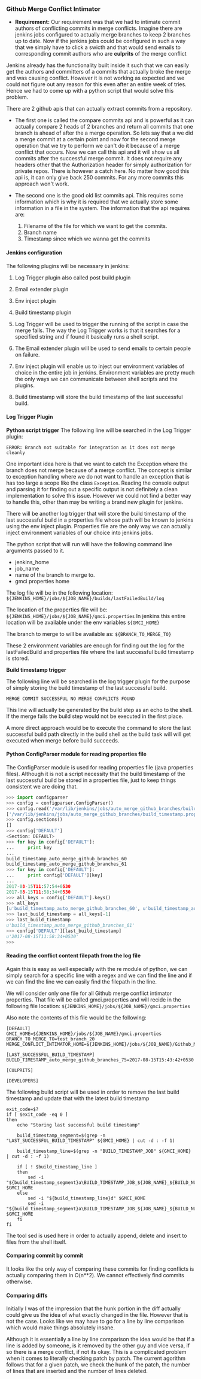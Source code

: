 ### Github Merge Conflict Intimator

- **Requirement:** Our requirement was that we had to intimate commit authors of conflicting 
commits in merge conflicts. Imagine there are jenkins jobs configured to actually merge branches to
 keep 2 branches up to date. Now if the jenkins jobs could be configured in such a way that we
  simply have to click a swicth and that would send emails to corresponding commit authors who are
   **culprits** of the merge conflict

Jenkins already has the functionality built inside it such that we can easily get the authors and
committers of a commits that actually broke the merge and was causing conflict. However it is not working as expected and we could not figure out any reason for this even after an entire week of tries. Hence we had to come up with a python script that would solve this problem. 

There are 2 github apis that can actually extract commits from a repository.

- The first one is called the compare commits api and is powerful as it can actually compare 2 heads of 2 branches and return all commits that one branch is ahead of after the a merge operation. So lets say that a we did a merge commit at a certain point and now for the second merge operation that we try to perform we can't do it because of a merge conflict that occurs. Now we can call this api and it will show us all commits after the successful merge commit. It does not require any headers other that the Authorization header for simply authorization for private repos. There is however a catch here. No matter how good this api is, it can only give back 250 commits. For any more commits this approach won't work.

- The second one is the good old list commits api. This requires some information which is why it is required that we actually store some information in a file in the system. The information that the api requires are:
    1. Filename of the file for which we want to get the commits.  
    2. Branch name
    3. Timestamp since which we wanna get the commits
    
#### Jenkins configuration

The following plugins will be necessary in jenkins:
1. Log Trigger plugin also called post build plugin
2. Email extender plugin
3. Env inject plugin
4. Build timestamp plugin

1. Log Trigger will be used to trigger the running of the script in case the merge fails. The way the Log Trigger works is that it searches for a specified string and if found it basically runs a shell script.
2. The Email extender plugin will be used to send emails to certain people on failure.
3. Env inject plugin will enable us to inject our environment variables of choice in the entire job in jenkins. Environment variables are pretty much the only ways we can communicate between shell scripts and the plugins.
4. Build timestamp will store the build timestamp of the last successful build. 

#### Log Trigger Plugin

**Python script trigger**
The following line will be searched in the Log Trigger plugin:

`ERROR: Branch not suitable for integration as it does not merge cleanly`

One important idea here is that we want to catch the Exception where the branch does not merge because of a merge conflict. The concept is similar to exception handling where we do not want to handle an exception that is has too large a scope like the class `Exception`. Reading the console output and parsing it for finding out a specific output is not definitely a clean implementation to solve this issue. However we could not find a better way to handle this, other than may be writing a brand new plugin for jenkins.

There will be another log trigger that will store the build timestamp of the last successful build in a properties file whose path will be known to jenkins using the env inject plugin. Properties file are the only way we can actually inject environment variables of our choice into jenkins jobs.

The python script that will run will have the following command line arguments passed to it.
- jenkins_home
- job_name
- name of the branch to merge to.
- gmci properties home

The log file will be in the following location:
`${JENKINS_HOME}/jobs/${JOB_NAME}/builds/lastFailedBuild/log`

The location of the properties file will be:
`${JENKINS_HOME}/jobs/${JOB_NAME}/gmci.properties`
In jenkins this entire location will be available under the env variables
`${GMCI_HOME}`

The branch to merge to will be available as:
`${BRANCH_TO_MERGE_TO}`

These 2 environment variables are enough for finding out the log for the lastFailedBuild and properties file where the last successful build timestamp is stored.

**Build timestamp trigger**

The following line will be searched in the log trigger plugin for the purpose of simply storing the build timestamp of the last successful build. 

`MERGE COMMIT SUCCESSFUL NO MERGE CONFLICTS FOUND`

This line will actually be generated by the build step as an echo to the shell. If the merge fails the build step would not be executed in the first place.

A more direct approach would be to execute the command to store the last successful build path directly in the build shell as the build task will will get executed when merge before build succeeds.

#### Python ConfigParser module for reading properties file

The ConfigParser module is used for reading properties file (java properties files). Although it is not a script necessity that the build timestamp of the last successful build be stored in a properties file, just to keep things consistent we are doing that.

```python
>>> import configparser
>>> config = configparser.ConfigParser()
>>> config.read('/var/lib/jenkins/jobs/auto_merge_github_branches/build_timestamp.properties')
['/var/lib/jenkins/jobs/auto_merge_github_branches/build_timestamp.properties']
>>> config.sections()
[]
>>> config['DEFAULT']
<Section: DEFAULT>
>>> for key in config['DEFAULT']:
...     print key
... 
build_timestamp_auto_merge_github_branches_60
build_timestamp_auto_merge_github_branches_61
>>> for key in config['DEFAULT']:
...     print config['DEFAULT'][key]
... 
2017-08-15T11:57:54+0530
2017-08-15T11:58:34+0530
>>> all_keys = config['DEFAULT'].keys()
>>> all_keys
[u'build_timestamp_auto_merge_github_branches_60', u'build_timestamp_auto_merge_github_branches_61']
>>> last_build_timestamp = all_keys[-1]
>>> last_build_timestamp
u'build_timestamp_auto_merge_github_branches_61'
>>> config['DEFAULT'][last_build_timestamp]
u'2017-08-15T11:58:34+0530'
>>> 
```
#### Reading the conflict content filepath from the log file

Again this is easy as well especially with the re module of python, we can simply search for a specific line with a regex and we can find the line and if we can find the line we can easily find the filepath in the line.

We will consider only one file for all Github merge conflict intimator properties. That file will be called gmci.properties and will recide in the following file location:
`${JENKINS_HOME}/jobs/${JOB_NAME}/gmci.properties`

Also note the contents of this file would be the following:
```buildoutcfg
[DEFAULT]
GMCI_HOME=${JENKINS_HOME}/jobs/${JOB_NAME}/gmci.properties
BRANCH_TO_MERGE_TO=test_branch_20
MERGE_CONFLICT_INTIMATOR_HOME=${JENKINS_HOME}/jobs/${JOB_NAME}/Github_Merge_Conflict_Intimator.py

[LAST_SUCCESSFUL_BUILD_TIMESTAMP]
BUILD_TIMESTAMP_auto_merge_github_branches_75=2017-08-15T15:43:42+0530

[CULPRITS]

[DEVELOPERS]

```

The following build script will be used in order to remove the last build timestamp and update that with the latest build timestamp

```commandline
exit_code=$?
if [ $exit_code -eq 0 ]
then
	echo "Storing last successful build timestamp"

	build_timestamp_segment=$(grep -n "LAST_SUCCESSFUL_BUILD_TIMESTAMP" ${GMCI_HOME} | cut -d : -f 1)

	build_timestamp_line=$(grep -n "BUILD_TIMESTAMP_JOB" ${GMCI_HOME} | cut -d : -f 1)
    
    if [ ! $build_timestamp_line ]
    then
    	sed -i "${build_timestamp_segment}a\BUILD_TIMESTAMP_JOB_${JOB_NAME}_${BUILD_NUMBER}=$BUILD_TIMESTAMP" $GMCI_HOME
    else
    	sed -i "${build_timestamp_line}d" $GMCI_HOME
    	sed -i "${build_timestamp_segment}a\BUILD_TIMESTAMP_JOB_${JOB_NAME}_${BUILD_NUMBER}=$BUILD_TIMESTAMP" $GMCI_HOME
    fi
fi

```

The tool sed is used here in order to actually append, delete and insert to files from the shell itself.

#### Comparing commit by commit

It looks like the only way of comparing these commits for finding conflicts is actually comparing them in O(n**2). We cannot effectively find commits otherwise.

#### Comparing diffs

Initially I was of the impression that the hunk portion in the diff actually could give us the idea of what exactly changed in the file. However that is not the case. Looks like we may have to go for a line by line comparison which would make things absolutely insane.

Although it is essentially a line by line comparison the idea would be that if a line is added by someone, is it removed by the other guy and vice versa, if so there is a merge conflict, if not its okay. This is a complicated problem when it comes to literally checking patch by patch. The current agorithm follows that for a given patch, we check the hunk of the patch, the number of lines that are inserted and the number of lines deleted. 